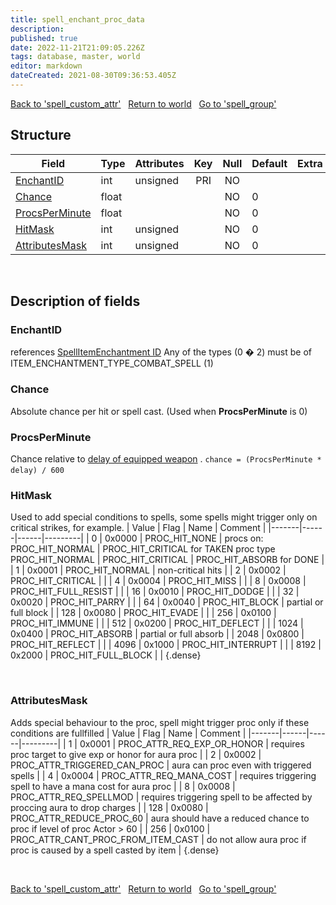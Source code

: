 ```yaml
---
title: spell_enchant_proc_data
description:
published: true
date: 2022-11-21T21:09:05.226Z
tags: database, master, world
editor: markdown
dateCreated: 2021-08-30T09:36:53.405Z
---
```


<a href="https://trinitycore.info/en/database/master/world/spell_custom_attr" class="mt-5 v-btn v-btn--depressed v-btn--flat v-btn--outlined theme--light v-size--default darkblue--text text--lighten-3"><span class="v-btn__content"><i aria-hidden="true" class="v-icon notranslate v-icon--left mdi mdi-arrow-left theme--light"></i><span>Back to 'spell_custom_attr'</span></span></a>&nbsp;&nbsp;&nbsp;<a href="https://trinitycore.info/en/database/master/world/home" class="mt-5 v-btn v-btn--depressed v-btn--flat v-btn--outlined theme--light v-size--default darkblue--text text--lighten-3"><span class="v-btn__content"><i aria-hidden="true" class="v-icon notranslate v-icon--left mdi mdi-home-outline theme--light"></i><span>Return to world</span></span></a>&nbsp;&nbsp;&nbsp;<a href="https://trinitycore.info/en/database/master/world/spell_group" class="mt-5 v-btn v-btn--depressed v-btn--flat v-btn--outlined theme--light v-size--default darkblue--text text--lighten-3"><span class="v-btn__content"><span>Go to 'spell_group'</span><i aria-hidden="true" class="v-icon notranslate v-icon--right mdi mdi-arrow-right theme--light"></i></span></a>

## Structure

| Field | Type | Attributes | Key | Null | Default | Extra | Comment |
| --- | --- | --- | :---: | :---: | --- | --- | --- |
| [EnchantID](#enchantid) | int | unsigned | PRI | NO |  |  |  |
| [Chance](#chance) | float |  |  | NO | 0 |  |  |
| [ProcsPerMinute](#procsperminute) | float |  |  | NO | 0 |  |  |
| [HitMask](#hitmask) | int | unsigned |  | NO | 0 |  |  |
| [AttributesMask](#attributesmask) | int | unsigned |  | NO | 0 |  |  |
&nbsp;
## Description of fields

### EnchantID
references [SpellItemEnchantment ID](https://wago.tools/db2/spellitemenchantmen)
Any of the types (0 � 2) must be of ITEM_ENCHANTMENT_TYPE_COMBAT_SPELL (1)
&nbsp;

### Chance
Absolute chance per hit or spell cast. (Used when **ProcsPerMinute** is 0)
&nbsp;

### ProcsPerMinute
Chance relative to [delay of equipped weapon](https://wago.tools/db2/itemsparse) .
`chance = (ProcsPerMinute * delay) / 600`
&nbsp;

### HitMask
Used to add special conditions to spells, some spells might trigger only on critical strikes, for example.
| Value | Flag | Name | Comment |
|-------|------|------|---------|
| 0 | 0x0000 | PROC_HIT_NONE | procs on:<br>PROC_HIT_NORMAL \| PROC_HIT_CRITICAL for TAKEN proc type<br>PROC_HIT_NORMAL \| PROC_HIT_CRITICAL \| PROC_HIT_ABSORB for DONE |
| 1 | 0x0001 | PROC_HIT_NORMAL | non-critical hits |
| 2 | 0x0002 | PROC_HIT_CRITICAL |  |
| 4 | 0x0004 | PROC_HIT_MISS |  |
| 8 | 0x0008 | PROC_HIT_FULL_RESIST |  |
| 16 | 0x0010 | PROC_HIT_DODGE |  |
| 32 | 0x0020 | PROC_HIT_PARRY |  |
| 64 | 0x0040 | PROC_HIT_BLOCK | partial or full block |
| 128 | 0x0080 | PROC_HIT_EVADE |  |
| 256 | 0x0100 | PROC_HIT_IMMUNE |  |
| 512 | 0x0200 | PROC_HIT_DEFLECT |  |
| 1024 | 0x0400 | PROC_HIT_ABSORB | partial or full absorb |
| 2048 | 0x0800 | PROC_HIT_REFLECT |  |
| 4096 | 0x1000 | PROC_HIT_INTERRUPT |  |
| 8192 | 0x2000 | PROC_HIT_FULL_BLOCK |  |
{.dense}

&nbsp;

### AttributesMask
Adds special behaviour to the proc, spell might trigger proc only if these conditions are fullfilled
| Value | Flag | Name | Comment |
|-------|------|------|---------|
| 1 | 0x0001 | PROC_ATTR_REQ_EXP_OR_HONOR | requires proc target to give exp or honor for aura proc |
| 2 | 0x0002 | PROC_ATTR_TRIGGERED_CAN_PROC | aura can proc even with triggered spells |
| 4 | 0x0004 | PROC_ATTR_REQ_MANA_COST | requires triggering spell to have a mana cost for aura proc |
| 8 | 0x0008 | PROC_ATTR_REQ_SPELLMOD | requires triggering spell to be affected by proccing aura to drop charges |
| 128 | 0x0080 | PROC_ATTR_REDUCE_PROC_60 | aura should have a reduced chance to proc if level of proc Actor > 60 |
| 256 | 0x0100 | PROC_ATTR_CANT_PROC_FROM_ITEM_CAST | do not allow aura proc if proc is caused by a spell casted by item |
{.dense}

&nbsp;

<a href="https://trinitycore.info/en/database/master/world/spell_custom_attr" class="mt-5 v-btn v-btn--depressed v-btn--flat v-btn--outlined theme--light v-size--default darkblue--text text--lighten-3"><span class="v-btn__content"><i aria-hidden="true" class="v-icon notranslate v-icon--left mdi mdi-arrow-left theme--light"></i><span>Back to 'spell_custom_attr'</span></span></a>&nbsp;&nbsp;&nbsp;<a href="https://trinitycore.info/en/database/master/world/home" class="mt-5 v-btn v-btn--depressed v-btn--flat v-btn--outlined theme--light v-size--default darkblue--text text--lighten-3"><span class="v-btn__content"><i aria-hidden="true" class="v-icon notranslate v-icon--left mdi mdi-home-outline theme--light"></i><span>Return to world</span></span></a>&nbsp;&nbsp;&nbsp;<a href="https://trinitycore.info/en/database/master/world/spell_group" class="mt-5 v-btn v-btn--depressed v-btn--flat v-btn--outlined theme--light v-size--default darkblue--text text--lighten-3"><span class="v-btn__content"><span>Go to 'spell_group'</span><i aria-hidden="true" class="v-icon notranslate v-icon--right mdi mdi-arrow-right theme--light"></i></span></a>

